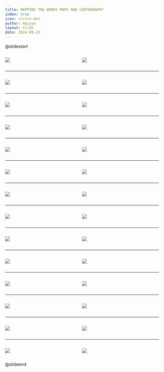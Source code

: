 ```yaml
---
title: MAPPING THE WOODS MAPS AND CARTOGRAPHY
index: true
icon: circle-dot
author: Haiyue
layout: Slide
date: 2024-09-23
---
```

 
@slidestart

<div style="display:flex">
<div style="flex:1">

![](/reading/english/Level-W/MAPPING%20THE%20WOODS%20MAPS%20AND%20CARTOGRAPHY/001.webp)
</div>
<div style="flex:1">

![](/reading/english/Level-W/MAPPING%20THE%20WOODS%20MAPS%20AND%20CARTOGRAPHY/002.webp)
</div>
</div>

---

<div style="display:flex">
<div style="flex:1">

![](/reading/english/Level-W/MAPPING%20THE%20WOODS%20MAPS%20AND%20CARTOGRAPHY/003.webp)
</div>
<div style="flex:1">

![](/reading/english/Level-W/MAPPING%20THE%20WOODS%20MAPS%20AND%20CARTOGRAPHY/004.webp)
</div>
</div>

---

<div style="display:flex">
<div style="flex:1">

![](/reading/english/Level-W/MAPPING%20THE%20WOODS%20MAPS%20AND%20CARTOGRAPHY/005.webp)
</div>
<div style="flex:1">

![](/reading/english/Level-W/MAPPING%20THE%20WOODS%20MAPS%20AND%20CARTOGRAPHY/006.webp)
</div>
</div>

---

<div style="display:flex">
<div style="flex:1">

![](/reading/english/Level-W/MAPPING%20THE%20WOODS%20MAPS%20AND%20CARTOGRAPHY/007.webp)
</div>
<div style="flex:1">

![](/reading/english/Level-W/MAPPING%20THE%20WOODS%20MAPS%20AND%20CARTOGRAPHY/008.webp)
</div>
</div>

---

<div style="display:flex">
<div style="flex:1">

![](/reading/english/Level-W/MAPPING%20THE%20WOODS%20MAPS%20AND%20CARTOGRAPHY/009.webp)
</div>
<div style="flex:1">

![](/reading/english/Level-W/MAPPING%20THE%20WOODS%20MAPS%20AND%20CARTOGRAPHY/010.webp)
</div>
</div>

---

<div style="display:flex">
<div style="flex:1">

![](/reading/english/Level-W/MAPPING%20THE%20WOODS%20MAPS%20AND%20CARTOGRAPHY/011.webp)
</div>
<div style="flex:1">

![](/reading/english/Level-W/MAPPING%20THE%20WOODS%20MAPS%20AND%20CARTOGRAPHY/012.webp)
</div>
</div>

---

<div style="display:flex">
<div style="flex:1">

![](/reading/english/Level-W/MAPPING%20THE%20WOODS%20MAPS%20AND%20CARTOGRAPHY/013.webp)
</div>
<div style="flex:1">

![](/reading/english/Level-W/MAPPING%20THE%20WOODS%20MAPS%20AND%20CARTOGRAPHY/014.webp)
</div>
</div>

---

<div style="display:flex">
<div style="flex:1">

![](/reading/english/Level-W/MAPPING%20THE%20WOODS%20MAPS%20AND%20CARTOGRAPHY/015.webp)
</div>
<div style="flex:1">

![](/reading/english/Level-W/MAPPING%20THE%20WOODS%20MAPS%20AND%20CARTOGRAPHY/016.webp)
</div>
</div>

---

<div style="display:flex">
<div style="flex:1">

![](/reading/english/Level-W/MAPPING%20THE%20WOODS%20MAPS%20AND%20CARTOGRAPHY/017.webp)
</div>
<div style="flex:1">

![](/reading/english/Level-W/MAPPING%20THE%20WOODS%20MAPS%20AND%20CARTOGRAPHY/018.webp)
</div>
</div>

---

<div style="display:flex">
<div style="flex:1">

![](/reading/english/Level-W/MAPPING%20THE%20WOODS%20MAPS%20AND%20CARTOGRAPHY/019.webp)
</div>
<div style="flex:1">

![](/reading/english/Level-W/MAPPING%20THE%20WOODS%20MAPS%20AND%20CARTOGRAPHY/020.webp)
</div>
</div>

---

<div style="display:flex">
<div style="flex:1">

![](/reading/english/Level-W/MAPPING%20THE%20WOODS%20MAPS%20AND%20CARTOGRAPHY/021.webp)
</div>
<div style="flex:1">

![](/reading/english/Level-W/MAPPING%20THE%20WOODS%20MAPS%20AND%20CARTOGRAPHY/022.webp)
</div>
</div>

---

<div style="display:flex">
<div style="flex:1">

![](/reading/english/Level-W/MAPPING%20THE%20WOODS%20MAPS%20AND%20CARTOGRAPHY/023.webp)
</div>
<div style="flex:1">

![](/reading/english/Level-W/MAPPING%20THE%20WOODS%20MAPS%20AND%20CARTOGRAPHY/024.webp)
</div>
</div>

---

<div style="display:flex">
<div style="flex:1">

![](/reading/english/Level-W/MAPPING%20THE%20WOODS%20MAPS%20AND%20CARTOGRAPHY/025.webp)
</div>
<div style="flex:1">

![](/reading/english/Level-W/MAPPING%20THE%20WOODS%20MAPS%20AND%20CARTOGRAPHY/026.webp)
</div>
</div>

---

<div style="display:flex">
<div style="flex:1">

![](/reading/english/Level-W/MAPPING%20THE%20WOODS%20MAPS%20AND%20CARTOGRAPHY/027.webp)
</div>
<div style="flex:1">

![](/reading/english/Level-W/MAPPING%20THE%20WOODS%20MAPS%20AND%20CARTOGRAPHY/028.webp)
</div>
</div>

@slideend